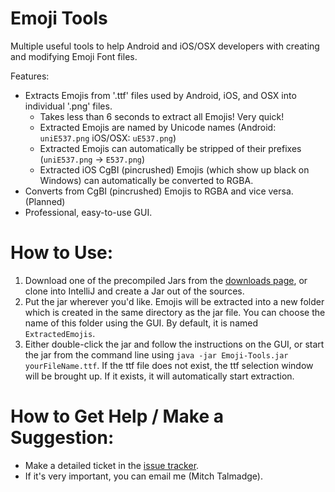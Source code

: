 # Emoji Tools
Multiple useful tools to help Android and iOS/OSX developers with creating and modifying Emoji Font files.

Features:
* Extracts Emojis from '.ttf' files used by Android, iOS, and OSX into individual '.png' files.
  * Takes less than 6 seconds to extract all Emojis! Very quick!
  * Extracted Emojis are named by Unicode names (Android: `uniE537.png` iOS/OSX: `uE537.png`)
  * Extracted Emojis can automatically be stripped of their prefixes (`uniE537.png` -> `E537.png`)
  * Extracted iOS CgBI (pincrushed) Emojis (which show up black on Windows) can automatically be converted to RGBA.
* Converts from CgBI (pincrushed) Emojis to RGBA and vice versa. (Planned)
* Professional, easy-to-use GUI.

# How to Use:
1. Download one of the precompiled Jars from the [downloads page](https://github.com/MitchTalmadge/Emoji-Tools/releases), or clone into IntelliJ and create a Jar out of the sources.
2. Put the jar wherever you'd like. Emojis will be extracted into a new folder which is created in the same directory as the jar file. You can choose the name of this folder using the GUI. By default, it is named `ExtractedEmojis`.
3. Either double-click the jar and follow the instructions on the GUI, or start the jar from the command line using `java -jar Emoji-Tools.jar yourFileName.ttf`. If the ttf file does not exist, the ttf selection window will be brought up. If it exists, it will automatically start extraction.

# How to Get Help / Make a Suggestion:
* Make a detailed ticket in the [issue tracker](https://github.com/MitchTalmadge/Emoji-Tools/issues).
* If it's very important, you can email me (Mitch Talmadge).
